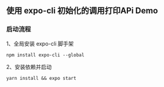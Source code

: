 ## 使用 expo-cli 初始化的调用打印APi Demo

### 启动流程

1、全局安装 expo-cli 脚手架

```
npm install expo-cli --global
```

2、安装依赖并启动

```
yarn install && expo start
```